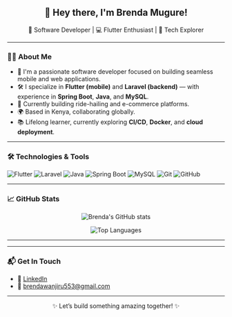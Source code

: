 <h2 align="center">👋 Hey there, I'm Brenda Mugure!</h2>

<p align="center">
  🎯 Software Developer | 💻  Flutter Enthusiast | 🚀 Tech Explorer
</p>

---

### 👩‍💻 About Me

- 🔧 I'm a passionate software developer focused on building seamless mobile and web applications.
- 🛠️ I specialize in **Flutter (mobile)** and **Laravel (backend)** — with experience in **Spring Boot**, **Java**, and **MySQL**.
- 🚗 Currently building ride-hailing and e-commerce platforms.
- 🌍 Based in Kenya, collaborating globally.
- 📚 Lifelong learner, currently exploring **CI/CD**, **Docker**, and **cloud deployment**.

---

### 🛠️ Technologies & Tools

![Flutter](https://img.shields.io/badge/-Flutter-02569B?style=flat-square&logo=flutter&logoColor=white)
![Laravel](https://img.shields.io/badge/-Laravel-FF2D20?style=flat-square&logo=laravel&logoColor=white)
![Java](https://img.shields.io/badge/-Java-007396?style=flat-square&logo=java&logoColor=white)
![Spring Boot](https://img.shields.io/badge/-Spring%20Boot-6DB33F?style=flat-square&logo=spring-boot&logoColor=white)
![MySQL](https://img.shields.io/badge/-MySQL-4479A1?style=flat-square&logo=mysql&logoColor=white)
![Git](https://img.shields.io/badge/-Git-F05032?style=flat-square&logo=git&logoColor=white)
![GitHub](https://img.shields.io/badge/-GitHub-181717?style=flat-square&logo=github)

---

### 📈 GitHub Stats

<p align="center">
  <img src="https://github-readme-stats.vercel.app/api?username=bree254&show_icons=true&theme=radical" alt="Brenda's GitHub stats" />
</p>

<p align="center">
  <img src="https://github-readme-stats.vercel.app/api/top-langs/?username=bree254&layout=compact&theme=radical" alt="Top Languages" />
</p>

---

---

### 📬 Get In Touch

- 💼 [LinkedIn](https://www.linkedin.com/in/brenda-mugure-wanjiru)
- 📩 brendawanjiru553@gmail.com

---

<p align="center">✨ Let’s build something amazing together! ✨</p>

